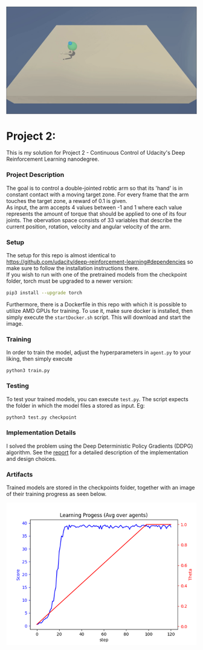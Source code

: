 ![Trained Agent](checkpoints/trained_model.gif)

# Project 2: 
This is my solution for Project 2 - Continuous Control of Udacity's Deep Reinforcement Learning nanodegree.

### Project Description
The goal is to control a double-jointed robtic arm so that its 'hand' is in constant contact with a moving target zone. For every frame that the arm touches the target zone, a reward of 0.1 is given.\
As input, the arm accepts 4 values between -1 and 1 where each value represents the amount of torque that should be applied to one of its four joints. The obervation space consists of 33 variables that describe the current position, rotation, velocity and angular velocity of the arm. 

### Setup
The setup for this repo is almost identical to https://github.com/udacity/deep-reinforcement-learning#dependencies so make sure to follow the installation instructions there.  \
If you wish to run with one of the pretrained models from the checkpoint folder, torch must be upgraded to a newer version:
``` bash
pip3 install --upgrade torch
```

Furthermore, there is a Dockerfile in this repo with which it is possible to utilize AMD GPUs for training. To use it, make sure docker is installed, then simply execute the `startDocker.sh` script. This will download and start the image.

### Training
In order to train the model, adjust the hyperparameters in `agent.py` to your liking, then simply execute
```
python3 train.py
```

### Testing
To test your trained models, you can execute `test.py`. The script expects the folder in which the model files a stored as input. Eg:
``` bash
python3 test.py checkpoint
```

### Implementation Details
I solved the problem using the Deep Deterministic Policy Gradients (DDPG) algorithm.
See the [report](REPORT.md) for a detailed description of the implementation and design choices.

### Artifacts
Trained models are stored in the checkpoints folder, together with an image of their training progress as seen below.

![progress](checkpoints/progress.png)

